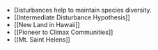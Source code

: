 - Disturbances help to maintain species diversity.
- [[Intermediate Disturbance Hypothesis]]
- [[New Land in Hawaii]]
- [[Pioneer to Climax Communities]]
- [[Mt. Saint Helens]]

